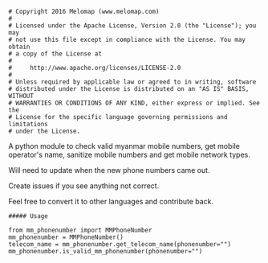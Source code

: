 ```
# Copyright 2016 Melomap (www.melomap.com)
#
# Licensed under the Apache License, Version 2.0 (the "License"); you may
# not use this file except in compliance with the License. You may obtain
# a copy of the License at
#
#     http://www.apache.org/licenses/LICENSE-2.0
#
# Unless required by applicable law or agreed to in writing, software
# distributed under the License is distributed on an "AS IS" BASIS, WITHOUT
# WARRANTIES OR CONDITIONS OF ANY KIND, either express or implied. See the
# License for the specific language governing permissions and limitations
# under the License.
```

A python module to check valid myanmar mobile numbers, get mobile operator's name, sanitize mobile numbers and get mobile network types.

Will need to update when the new phone numbers came out.

Create issues if you see anything not correct.

Feel free to convert it to other languages and contribute back.

```
##### Usage

from mm_phonenumber import MMPhoneNumber
mm_phonenumber = MMPhoneNumber()
telecom_name = mm_phonenumber.get_telecom_name(phonenumber="")
mm_phonenumber.is_valid_mm_phonenumber(phonenumber="")

```


